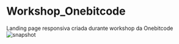 # Workshop_Onebitcode
Landing page responsiva criada durante workshop da Onebitcode
![snapshot](https://github.com/alessandra-lopes/Workshop_Onebitcode/assets/68071344/8f28a2f8-6f63-443f-a0b9-7a4c93d7df1d)
